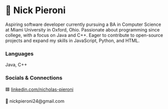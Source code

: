 # 🌊 Nick Pieroni

Aspiring software developer currently pursuing a BA in Computer Science at Miami University in Oxford, Ohio. Passionate about programming since college, with a focus on Java and C++. 
Eager to contribute to open-source projects and expand my skills in JavaScript, Python, and HTML.

### Languages
Java, C++

### Socials & Connections
🟦 <body>
        <a href="https://www.linkedin.com/in/nicholas-pieroni-25a3262b4?trk=people-guest_people_search-card" target="_blank" class="linkedin-link">
        linkedin.com/nicholas-pieroni
            </a>
</body>
📧 nickpieroni24@gmail.com
